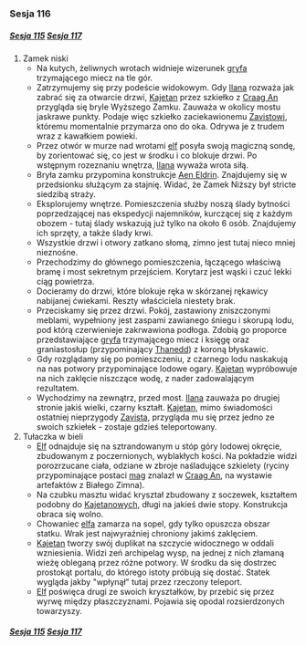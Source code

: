 ### Sesja 116
##### [Sesja 115](#sesja-115) [Sesja 117](#sesja-117)
1. Zamek niski
    - Na kutych, żeliwnych wrotach widnieje wizerunek [gryfa](#b_gryf) trzymającego miecz na tle gór.
    - Zatrzymujemy się przy podeście widokowym. Gdy [Ilana](#g_ilana) rozważa jak zabrać się za otwarcie drzwi, [Kajetan](#g_kajetan) przez szkiełko z [Craag An](#l_craag_an) przygląda się bryle Wyższego Zamku. Zauważa w okolicy mostu jaskrawe punkty. Podaje więc szkiełko zaciekawionemu [Zavistowi](#p_zavist), któremu momentalnie przymarza ono do oka. Odrywa je z trudem wraz z kawałkiem powieki.
    - Przez otwór w murze nad wrotami [elf](#g_kajetan) posyła swoją magiczną sondę, by zorientować się, co jest w środku i co blokuje drzwi. Po wstępnym rozeznaniu wnętrza, [Ilana](#g_ilana) wyważa wrota siłą.
    - Bryła zamku przypomina konstrukcje [Aen Eldrin](#r_aen_eldrin). Znajdujemy się w przedsionku służącym za stajnię. Widać, że Zamek Niższy był stricte siedzibą straży.
    - Eksplorujemy wnętrze. Pomieszczenia służby noszą ślady bytności poprzedzającej nas ekspedycji najemników, kurczącej się z każdym obozem - tutaj ślady wskazują już tylko na około 6 osób. Znajdujemy ich sprzęty, a także ślady krwi.
    - Wszystkie drzwi i otwory zatkano słomą, zimno jest tutaj nieco mniej nieznośne.
    - Przechodzimy do głównego pomieszczenia, łączącego właściwą bramę i most sekretnym przejściem. Korytarz jest wąski i czuć lekki ciąg powietrza.
    - Docieramy do drzwi, które blokuje ręka w skórzanej rękawicy nabijanej ćwiekami. Reszty właściciela niestety brak.
    - Przeciskamy się przez drzwi. Pokój, zastawiony zniszczonymi meblami, wypełniony jest zaspami zawianego śniegu i skorupą lodu, pod którą czerwienieje zakrwawiona podłoga. Zdobią go proporce przedstawiające [gryfa](#b_gryf) trzymającego miecz i księgę oraz graniastosłup (przypominający [Thanedd](#l_wyspa_thanedd)) z koroną błyskawic.
    - Gdy rozglądamy się po pomieszczeniu, z czarnego lodu naskakują na nas potwory przypominające lodowe ogary. [Kajetan](#g_kajetan) wypróbowuje na nich zaklęcie niszczące wodę, z nader zadowalającym rezultatem.
    - Wychodzimy na zewnątrz, przed most. [Ilana](#g_ilana) zauważa po drugiej stronie jakiś wielki, czarny kształt. [Kajetan](#g_kajetan), mimo świadomości ostatniej nieprzygody [Zavista](#p_zavist), przygląda mu się przez jedno ze swoich szkiełek - zostaje gdzieś teleportowany.
2. Tułaczka w bieli
    - [Elf](#g_kajetan) odnajduje się na sztrandowanym u stóp góry lodowej okręcie, zbudowanym z poczernionych, wyblakłych kości. Na pokładzie widzi porozrzucane ciała, odziane w zbroje naśladujące szkielety (ryciny przypominające postaci [mag](#g_kajetan) znalazł w [Craag An](#l_craag_an), na wystawie artefaktów z Białego Zimna).
    - Na czubku masztu widać kryształ zbudowany z soczewek, kształtem podobny do [Kajetanowych](#g_kajetan), długi na jakieś dwie stopy. Konstrukcja obraca się wolno.
    - Chowaniec [elfa](#g_kajetan) zamarza na sopel, gdy tylko opuszcza obszar statku. Wrak jest najwyraźniej chroniony jakimś zaklęciem.
    - [Kajetan](#g_kajetan) tworzy swój duplikat na szczycie widocznego w oddali wzniesienia. Widzi zeń archipelag wysp, na jednej z nich złamaną wieżę obleganą przez różne potwory. W środku da się dostrzec prostokąt portalu, do którego istoty próbują się dostać. Statek wygląda jakby "wpłynął" tutaj przez rzeczony teleport.
    - [Elf](#g_kajetan) poświęca drugi ze swoich kryształków, by przebić się przez wyrwę między płaszczyznami. Pojawia się opodal rozsierdzonych towarzyszy.

##### [Sesja 115](#sesja-115) [Sesja 117](#sesja-117)